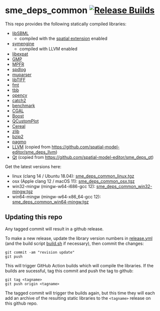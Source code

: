 # sme_deps_common [![Release Builds](https://github.com/spatial-model-editor/sme_deps_common/workflows/Release%20Builds/badge.svg)](https://github.com/spatial-model-editor/sme_deps_common/actions?query=workflow)

This repo provides the following statically compiled libraries:

- [libSBML](https://github.com/sbmlteam/libsbml)
  - compiled with the [spatial extension](https://sourceforge.net/p/sbml/code/HEAD/tree/trunk/specifications/sbml-level-3/version-1/spatial/specification/spatial-v1-sbml-l3v1-rel0.95.pdf?format=raw) enabled
- [symengine](https://github.com/symengine/symengine)
  - compiled with LLVM enabled
- [libexpat](https://libexpat.github.io/)
- [GMP](https://gmplib.org)
- [MPFR](https://www.mpfr.org)
- [spdlog](https://github.com/gabime/spdlog)
- [muparser](https://github.com/beltoforion/muparser)
- [libTIFF](http://www.libtiff.org/)
- [fmt](https://fmt.dev/)
- [tbb](https://github.com/intel/tbb)
- [opencv](https://github.com/opencv/opencv)
- [catch2](https://github.com/catchorg/Catch2)
- [benchmark](https://github.com/google/benchmark)
- [CGAL](https://github.com/CGAL/cgal)
- [Boost](https://www.boost.org/)
- [QCustomPlot](https://www.qcustomplot.com)
- [Cereal](https://github.com/USCiLab/cereal)
- [zlib](https://zlib.net/)
- [bzip2](https://www.sourceware.org/bzip2/)
- [pagmo](https://github.com/esa/pagmo2)
- [LLVM](https://llvm.org/) (copied from <https://github.com/spatial-model-editor/sme_deps_llvm>)
- [Qt](https://doc.qt.io/) (copied from <https://github.com/spatial-model-editor/sme_deps_qt>)

Get the latest versions here:

- linux (clang 14 / Ubuntu 18.04): [sme_deps_common_linux.tgz](https://github.com/spatial-model-editor/sme_deps_common/releases/latest/download/sme_deps_common_linux.tgz)
- osx (Apple clang 12 / macOS 11): [sme_deps_common_osx.tgz](https://github.com/spatial-model-editor/sme_deps_common/releases/latest/download/sme_deps_common_osx.tgz)
- win32-mingw (mingw-w64-i686-gcc 12): [sme_deps_common_win32-mingw.tgz](https://github.com/spatial-model-editor/sme_deps_common/releases/latest/download/sme_deps_common_win32-mingw.tgz)
- win64-mingw (mingw-w64-x86_64-gcc 12): [sme_deps_common_win64-mingw.tgz](https://github.com/spatial-model-editor/sme_deps_common/releases/latest/download/sme_deps_common_win64-mingw.tgz)

## Updating this repo

Any tagged commit will result in a github release.

To make a new release, update the library version numbers in [release.yml](https://github.com/spatial-model-editor/sme_deps_common/blob/master/.github/workflows/release.yml#L6) (and the build script [build.sh](https://github.com/spatial-model-editor/sme_deps_common/blob/master/build.sh) if necessary), then commit the changes:

```
git commit -am "revision update"
git push
```

This will trigger GitHub Action builds which will compile the libraries. If the builds are sucessful, tag this commit and push the tag to github:

```
git tag <tagname>
git push origin <tagname>
```

The tagged commit will trigger the builds again, but this time they will each add an archive of the resulting static libraries to the `<tagname>` release on this github repo.
